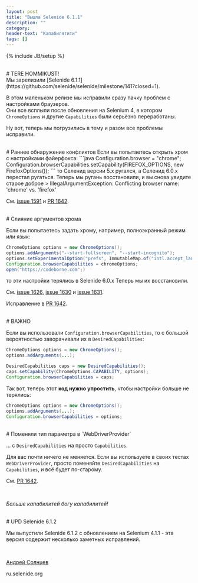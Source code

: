 ```yaml
---
layout: post
title: "Вышла Selenide 6.1.1"
description: ""
category:
header-text: "Капабилятити"
tags: []
---
```

{% include JB/setup %}

<br>
# TERE HOMMIKUST!

<br>
Мы зарелизили [Selenide 6.1.1](https://github.com/selenide/selenide/milestone/141?closed=1).

В этом маленьком релизе мы исправили сразу пачку проблем с настройками браузеров.  
Они все всплыли после обновления на Selenium 4, в котором `ChromeOptions` и другие `Capabilities` были серьёзно переработаны.  

Ну вот, теперь мы погрузились в тему и разом все проблемы исправили. 


<br>
# Раннее обнаружение конфликтов
Если вы попытаетесь открыть хром с настройками файерфокса:
```java
Configuration.browser = "chrome";
Configuration.browserCapabilities.setCapability(FIREFOX_OPTIONS, new FirefoxOptions());
```
то Селенид версии 5.x ругался, а Селенид 6.0.x перестал ругаться. 
Теперь мы ругань восстановили, и вы снова увидите старое доброе 
> IllegalArgumentException: Conflicting browser name: 'chrome' vs. 'firefox'

См. [issue 1591](https://github.com/selenide/selenide/issues/1591) и [PR 1642](https://github.com/selenide/selenide/pull/1642).

<br>
# Слияние аргументов хрома

Если вы попытаетесь задать хрому, например, полноэкранный режим или язык:
```java
ChromeOptions options = new ChromeOptions();
options.addArguments("--start-fullscreen", "--start-incognito");
options.setExperimentalOption("prefs", ImmutableMap.of("intl.accept_languages", "de_DE"));
Configuration.browserCapabilities = chromeOptions;
open("https://codeborne.com";)
```

то эти настройки терялись в Selenide 6.0.x
Теперь мы их восстановили. 


См. [issue 1626](https://github.com/selenide/selenide/issues/1626),
[issue 1630](https://github.com/selenide/selenide/issues/1630) и
[issue 1631](https://github.com/selenide/selenide/issues/1631).

Исправление в [PR 1642](https://github.com/selenide/selenide/pull/1642).


<br>
# ВАЖНО

Если вы использовали `Configuration.browserCapabilities`, то с большой вероятностью заворачивали 
их в `DesiredCapabilities`:

```java
ChromeOptions options = new ChromeOptions();
options.addArguments(...);

DesiredCapabilities caps = new DesiredCapabilities();
caps.setCapability(ChromeOptions.CAPABILITY, options);
Configuration.browserCapabilities = caps;
```

Так вот, теперь этот **код нужно упростить**, чтобы настройки больше не терялись:
```java
ChromeOptions options = new ChromeOptions();
options.addArguments(...);
Configuration.browserCapabilities = options;
```

<br>
# Поменяли тип параметра в `WebDriverProvider` 

... с `DesiredCapabilities` на просто `Capabilities`. 

Для вас почти ничего не меняется. Если вы используете в своих тестах `WebDriverProvider`, просто 
поменяйте `DesiredCapabilities` на `Capabilities`, и всё будет по-старому. 

См. [PR 1642](https://github.com/selenide/selenide/pull/1642).

<br>

_Больше капабилитей богу капабилитей!_

<br>
# UPD Selenide 6.1.2

Мы выпустили Selenide 6.1.2 с обновлением на Selenium 4.1.1 - эта версия содержит несколько заметных исправлений. 

<br>

[Андрей Солнцев](http://asolntsev.github.io/)

ru.selenide.org

